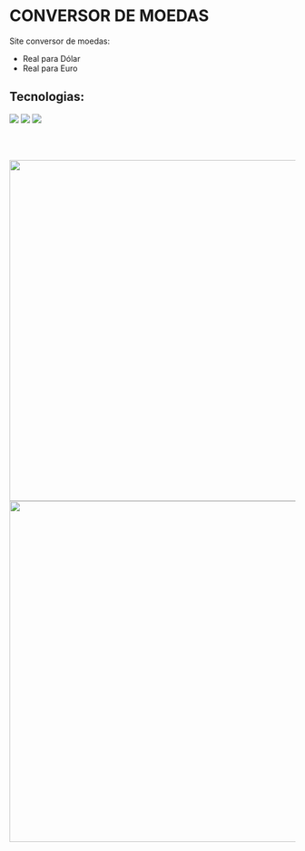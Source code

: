# CONVERSOR DE MOEDAS

Site conversor de moedas:
- Real para Dólar
- Real para Euro

## Tecnologias:

<div  width="150">
<img src="https://img.shields.io/badge/HTML5-E34F26?style=for-the-badge&logo=html5&logoColor=white" />
<img src="https://img.shields.io/badge/CSS3-1572B6?style=for-the-badge&logo=css3&logoColor=white" />
<img src="https://img.shields.io/badge/JavaScript-F7DF1E?style=for-the-badge&logo=javascript&logoColor=black" />
</div>

<br><br>

<div dir="auto">
<img src="https://user-images.githubusercontent.com/80995860/230741353-51780cfc-452b-4bdd-ac7a-f34401ddffaf.png" height="600px" style="max-width:100%"/>
<img src="https://user-images.githubusercontent.com/80995860/230741364-d39e5d7b-8ded-46c9-83f4-c1e658cc747d.png" height="600px" style="max-width:100%"/>
</div>

